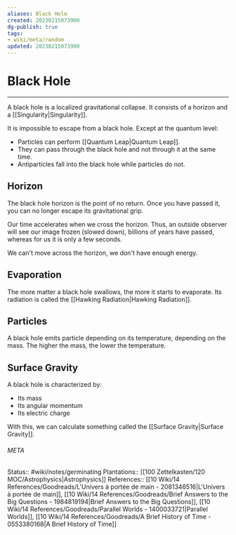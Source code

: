```yaml
---
aliases: Black Hole
created: 20230215073900
dg-publish: true
tags:
- wiki/meta/random
updated: 20230215073900
---
```

# Black Hole
---
A black hole is a localized gravitational collapse. It consists of a horizon and a [[Singularity\|Singularity]].

It is impossible to escape from a black hole. Except at the quantum level:
* Particles can perform [[Quantum Leap\|Quantum Leap]].
* They can pass through the black hole and not through it at the same time.
* Antiparticles fall into the black hole while particles do not.


## Horizon
The black hole horizon is the point of no return. Once you have passed it, you can no longer escape its gravitational grip.

Our time accelerates when we cross the horizon. Thus, an outside observer will see our image frozen (slowed down), billions of years have passed, whereas for us it is only a few seconds.

We can't move across the horizon, we don't have enough energy.


## Evaporation
The more matter a black hole swallows, the more it starts to evaporate. Its radiation is called the [[Hawking Radiation\|Hawking Radiation]].

## Particles
A black hole emits particle depending on its temperature, depending on the mass. The higher the mass, the lower the temperature.


## Surface Gravity
A black hole is characterized by:
- Its mass
- Its angular momentum
- Its electric charge

With this, we can calculate something called the [[Surface Gravity\|Surface Gravity]].



###### META
Status:: #wiki/notes/germinating 
Plantations:: [[100 Zettelkasten/120 MOC/Astrophysics\|Astrophysics]]
References:: [[10 Wiki/14 References/Goodreads/L'Univers à portée de main - 2081346516\|L'Univers à portée de main]], [[10 Wiki/14 References/Goodreads/Brief Answers to the Big Questions - 1984819194\|Brief Answers to the Big Questions]], [[10 Wiki/14 References/Goodreads/Parallel Worlds - 1400033721\|Parallel Worlds]], [[10 Wiki/14 References/Goodreads/A Brief History of Time - 0553380168\|A Brief History of Time]]
